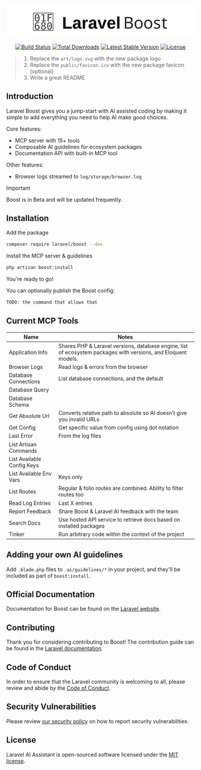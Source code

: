 <p align="center"><img src="/art/logo.svg" alt="Logo Laravel Boost"></p>

<p align="center">
<a href="https://github.com/laravel/boost/actions"><img src="https://github.com/laravel/boost/workflows/tests/badge.svg" alt="Build Status"></a>
<a href="https://packagist.org/packages/laravel/boost"><img src="https://img.shields.io/packagist/dt/boost" alt="Total Downloads"></a>
<a href="https://packagist.org/packages/laravel/boost"><img src="https://img.shields.io/packagist/v/boost" alt="Latest Stable Version"></a>
<a href="https://packagist.org/packages/laravel/boost"><img src="https://img.shields.io/packagist/l/boost" alt="License"></a>
</p>

> 1. Replace the `art/logo.svg` with the new package logo
> 2. Replace the `public/favicon.ico` with the new package favicon (optional)
> 3. Write a great README

## Introduction
Laravel Boost gives you a jump-start with AI assisted coding by making it simple to add everything you need to help AI make good choices.

Core features:
- MCP server with 15+ tools
- Composable AI guidelines for ecosystem packages
- Documentation API with built-in MCP tool

Other features:
- Browser logs streamed to `log/storage/browser.log`

> [!IMPORTANT]
> Boost is in Beta and will be updated frequently.

## Installation

Add the package
```bash
composer require laravel/boost --dev
```

Install the MCP server & guidelines
```bash
php artisan boost:install
```

You're ready to go!

You can optionally publish the Boost config:
```bash
TODO: the command that allows that
```

## Current MCP Tools

| Name                       | Notes                                                        |
| -------------------------- | ------------------------------------------------------------ |
| Application Info           | Shares PHP & Laravel versions, database engine, list of ecosystem packages with versions, and Eloquent models. |
| Browser Logs               | Read logs & errors from the browser                          |
| Database Connections       | List database connections, and the default                   |
| Database Query             |                                                              |
| Database Schema            |                                                              |
| Get Absolute Url           | Converts relative path to absolute so AI doesn't give you invalid URLs |
| Get Config                 | Get specific value from config using dot notation            |
| Last Error                 | From the log files                                           |
| List Artisan Commands      |                                                              |
| List Available Config Keys |                                                              |
| List Available Env Vars    | Keys only                                                    |
| List Routes                | Regular & folio routes are combined. Ability to filter routes too |
| Read Log Entries           | Last X entries                                               |
| Report Feedback            | Share Boost & Laravel AI feedback with the team              |
| Search Docs                | Use hosted API service to retrieve docs based on installed packages |
| Tinker                     | Run arbitrary code within the context of the project         |


## Adding your own AI guidelines

Add `.blade.php` files to `.ai/guidelines/*` in your project, and they'll be included as part of `boost:install`.

## Official Documentation

Documentation for Boost can be found on the [Laravel website](https://laravel.com/docs).

## Contributing

Thank you for considering contributing to Boost! The contribution guide can be found in the [Laravel documentation](https://laravel.com/docs/contributions).

## Code of Conduct

In order to ensure that the Laravel community is welcoming to all, please review and abide by the [Code of Conduct](https://laravel.com/docs/contributions#code-of-conduct).

## Security Vulnerabilities

Please review [our security policy](https://github.com/laravel/boost/security/policy) on how to report security vulnerabilities.

## License

Laravel AI Assistant is open-sourced software licensed under the [MIT license](LICENSE.md).
